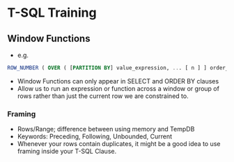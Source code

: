 # T-SQL Training

## Window Functions
- e.g. 
```SQL
ROW_NUMBER ( OVER ( [PARTITION BY] value_expression, ... [ n ] ] order_by_clause)
```
- Window Functions can only appear in SELECT and ORDER BY clauses
- Allow us to run an expression or function across a window or group of rows rather than just the current row we are constrained to. 

### Framing
- Rows/Range; difference between using memory and TempDB
- Keywords: Preceding, Following, Unbounded, Current
- Whenever your rows contain duplicates, it might be a good idea to use framing inside your T-SQL Clause.

